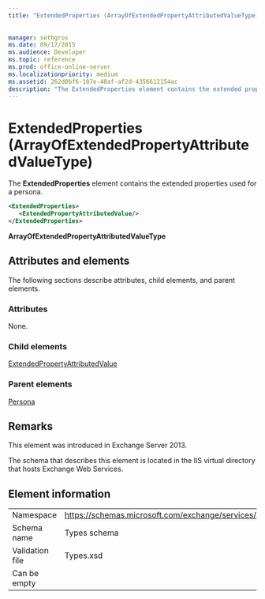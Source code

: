 ```yaml
---
title: "ExtendedProperties (ArrayOfExtendedPropertyAttributedValueType)"
 
 
manager: sethgros
ms.date: 09/17/2015
ms.audience: Developer
ms.topic: reference
ms.prod: office-online-server
ms.localizationpriority: medium
ms.assetid: 262d0bf6-107e-48af-af2d-4356612154ac
description: "The ExtendedProperties element contains the extended properties used for a persona."
---
```


# ExtendedProperties (ArrayOfExtendedPropertyAttributedValueType)

The **ExtendedProperties** element contains the extended properties used for a persona. 
  
```XML
<ExtendedProperties>
   <ExtendedPropertyAttributedValue/>
</ExtendedProperties>
```

 **ArrayOfExtendedPropertyAttributedValueType**
## Attributes and elements

The following sections describe attributes, child elements, and parent elements.
  
### Attributes

None.
  
### Child elements

[ExtendedPropertyAttributedValue](extendedpropertyattributedvalue.md)
  
### Parent elements

[Persona](persona.md)
  
## Remarks

This element was introduced in Exchange Server 2013.
  
The schema that describes this element is located in the IIS virtual directory that hosts Exchange Web Services.
  
## Element information

|||
|:-----|:-----|
|Namespace  <br/> |https://schemas.microsoft.com/exchange/services/2006/types  <br/> |
|Schema name  <br/> |Types schema  <br/> |
|Validation file  <br/> |Types.xsd  <br/> |
|Can be empty  <br/> ||
   

